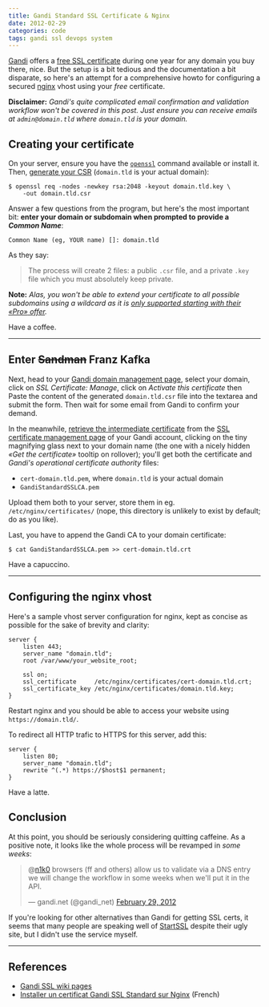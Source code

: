 ```yaml
---
title: Gandi Standard SSL Certificate & Nginx
date: 2012-02-29
categories: code
tags: gandi ssl devops system
---
```


[Gandi](http://gandi.net/) offers a [free SSL certificate](http://wiki.gandi.net/en/ssl/free) during one year for any domain you buy there, nice. But the setup is a bit tedious and the documentation a bit disparate, so here's an attempt for a comprehensive howto for configuring a secured [nginx](http://nginx.org/) vhost using your *free* certificate.

**Disclaimer:** *Gandi's quite complicated email confirmation and validation workflow won't be covered in this post. Just ensure you can receive emails at `admin@domain.tld` where `domain.tld` is your domain.*

## Creating your certificate

On your server, ensure you have the [`openssl`](http://openssl.org/) command available or install it. Then, [generate your CSR](http://wiki.gandi.net/en/ssl/csr) (`domain.tld` is your actual domain):

```terminal
$ openssl req -nodes -newkey rsa:2048 -keyout domain.tld.key \
    -out domain.tld.csr
```

Answer a few questions from the program, but here's the most important bit: **enter your domain or subdomain when prompted to provide a _Common Name_**:

    Common Name (eg, YOUR name) []: domain.tld

As they say:

> The process will create 2 files: a public `.csr` file, and a private `.key` file which you must absolutely keep private.

**Note:** *Alas, you won't be able to extend your certificate to all possible subdomains using a wildcard as it is [only supported starting with their *«Pro»* offer](http://wiki.gandi.net/questions/fr/ssl/csr/multi-domaine-non-accepte).*

Have a coffee.

---

## Enter <del>Sandman</del> Franz Kafka

Next, head to your [Gandi domain management page](https://www.gandi.net/admin/domain), select your domain, click on  *SSL Certificate: Manage*, click on *Activate this certificate* then Paste the content of the generated `domain.tld.csr` file into the textarea and submit the form. Then wait for some email from Gandi to confirm your demand.

In the meanwhile, [retrieve the intermediate certificate](http://wiki.gandi.net/en/ssl/intermediate) from the [SSL certificate management page](https://www.gandi.net/admin/ssl/manage) of your Gandi account, clicking on the tiny magnifying glass next to your domain name (the one with a nicely hidden *«Get the certificate»* tooltip on rollover); you'll get both the certificate and *Gandi's operational certificate authority* files:

- `cert-domain.tld.pem`, where `domain.tld` is your actual domain
- `GandiStandardSSLCA.pem`

Upload them both to your server, store them in eg. `/etc/nginx/certificates/` (nope, this directory is unlikely to exist by default; do as you like).

Last, you have to append the Gandi CA to your domain certificate:

```terminal
$ cat GandiStandardSSLCA.pem >> cert-domain.tld.crt
```

Have a capuccino.

---

## Configuring the nginx vhost

Here's a sample vhost server configuration for nginx, kept as concise as possible for the sake of brevity and clarity:

```nginx
server {
    listen 443;
    server_name "domain.tld";
    root /var/www/your_website_root;

    ssl on;
    ssl_certificate     /etc/nginx/certificates/cert-domain.tld.crt;
    ssl_certificate_key /etc/nginx/certificates/domain.tld.key;
}
```

Restart nginx and you should be able to access your website using `https://domain.tld/`.

To redirect all HTTP trafic to HTTPS for this server, add this:

```nginx
server {
    listen 80;
    server_name "domain.tld";
    rewrite ^(.*) https://$host$1 permanent;
}
```

Have a latte.

## Conclusion

At this point, you should be seriously considering quitting caffeine. As a positive note, it looks like the whole process will be revamped in *some weeks*:

<blockquote class="twitter-tweet tw-align-center" data-in-reply-to="174864441731588096">
    <p>@<a href="https://twitter.com/n1k0">n1k0</a> browsers (ff and others) allow us to validate via a DNS entry we will change the workflow in some weeks when we'll put it in the API.</p>&mdash; gandi.net (@gandi_net) <a href="https://twitter.com/gandi_net/status/174909743612166144" data-datetime="2012-02-29T17:31:47+00:00">February 29, 2012</a>
</blockquote>

If you're looking for other alternatives than Gandi for getting SSL certs, it seems that many people are speaking well of [StartSSL](http://www.startssl.com/) despite their ugly site, but I didn't use the service myself.

---

## References

- [Gandi SSL wiki pages](http://wiki.gandi.net/en/ssl)
- [Installer un certificat Gandi SSL Standard sur Nginx](http://www.informathic.com/post/2010/12/24/installer-ssl-gandi-nginx) (French)
